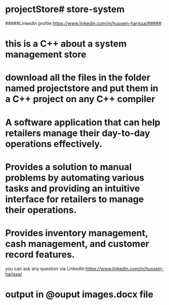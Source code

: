 # projectStore#   s t o r e - s y s t e m 

##### LinkedIn profile:https://www.linkedin.com/in/hussein-harissa/#####

# this is a C++ about a system management store

# download all the files in the folder named projectstore and put them in a C++ project on any C++ compiler

# A software application that can help retailers manage their day-to-day operations effectively.

# Provides a solution to manual problems by automating various tasks and providing an intuitive interface for retailers to manage their operations.


# Provides inventory management, cash management, and customer record features.

 you can ask any question via LinkedIn:https://www.linkedin.com/in/hussein-harissa/


# output in @ouput images.docx file


